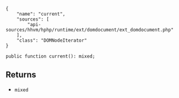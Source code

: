 ``` yamlmeta
{
    "name": "current",
    "sources": [
        "api-sources/hhvm/hphp/runtime/ext/domdocument/ext_domdocument.php"
    ],
    "class": "DOMNodeIterator"
}
```




``` Hack
public function current(): mixed;
```




## Returns




+ ` mixed `
<!-- HHAPIDOC -->
